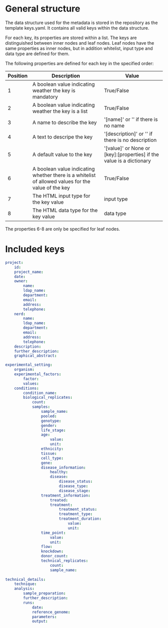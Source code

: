 # General structure

The data structure used for the metadata is stored in the repository as the template keys.yaml. It contains all valid keys within the data structure. 

For each key, its properties are stored within a list. The keys are distinguished between inner nodes and leaf nodes. Leaf nodes have the same properties as inner nodes, but in addition whitelist, input type and data type are defined for them.

The following properties are defined for each key in the specified order:

Position | Description | Value
-------- | -------- | --------
1   | A boolean value indicating weather the key is mandatory   | True/False
2   | A boolean value indicating weather the key is a list   | True/False
3   | A name to describe the key    |  '[name]' or '' if there is no name
4   | A text to descripe the key    |  '[description]' or '' if there is no description
5   | A default value to the key    |  '[value]' or None or [key]:[properties] if the value is a dictionary
6   | A boolean value indicating whether there is a whitelist of allowed values for the value of the key | True/False
7   | The HTML input type for the key value | input type
8   | The HTML data type for the key value | data type

The properties 6-8 are only be specified for leaf nodes.

# Included keys

```yaml
project:
    id:
    project_name:
    date:
    owner:
        name:
        ldap_name:
        department:
        email:
        address:
        telephone:
    nerd:
        name:
        ldap_name:
        department:
        email:
        address:
        telephone:
    description:
    further_description:
    graphical_abstract:

experimental_setting:
    organism:
    experimental_factors:
        factor:
        values:
    conditions:
        condition_name:
        biological_replicates:
            count:
            samples:
                sample_name:
                pooled:
                genotype:
                gender:
                life_stage:
                age:
                    value:
                    unit:
                ethnicity:
                tissue:
                cell_type:
                gene:
                disease_information:
                    healthy:
                    disease:
                        disease_status:
                        disease_type:
                        disease_stage:
                treatment_information:
                    treated:
                    treatment:
                        treatment_status:
                        treatment_type:
                        treatment_duration:
                            value:
                            unit:
                time_point:
                    value:
                    unit:
                flow:
                knockdown:
                donor_count:
                technical_replicates:
                    count:
                    sample_name:
                        
technical_details:
    technique:
    analysis:
        sample_preparation:
        further_description:
        runs:
            date:
            reference_genome:
            parameters:
            output:
```
